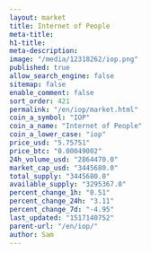 ```yaml
---
layout: market
title: Internet of People
meta-title: 
h1-title: 
meta-description: 
image: "/media/12318262/iop.png"
published: true
allow_search_engine: false
sitemap: false
enable_comment: false
sort_order: 421
permalink: "/en/iop/market.html"
coin_a_symbol: "IOP"
coin_a_name: "Internet of People"
coin_a_lower_case: "iop"
price_usd: "5.75751"
price_btc: "0.00049002"
24h_volume_usd: "2864470.0"
market_cap_usd: "3445680.0"
total_supply: "3445680.0"
available_supply: "3295367.0"
percent_change_1h: "0.51"
percent_change_24h: "3.11"
percent_change_7d: "-4.95"
last_updated: "1517140752"
parent-url: "/en/iop/"
author: Sam
---
```


